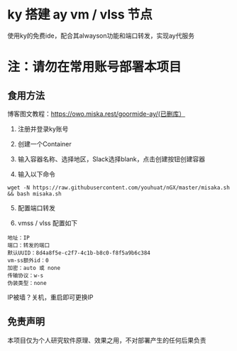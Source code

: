 # ky 搭建 ay vm / vlss 节点

使用ky的免费ide，配合其alwayson功能和端口转发，实现ay代服务

# 注：请勿在常用账号部署本项目

## 食用方法

博客图文教程：https://owo.miska.rest/goormide-ay/(已删库）

1. 注册并登录ky账号
2. 创建一个Container
3. 输入容器名称、选择地区，Slack选择blank，点击创建按钮创建容器


4. 输入以下命令

```shell
wget -N https://raw.githubusercontent.com/youhuat/nGX/master/misaka.sh && bash misaka.sh
```

5. 配置端口转发



6. vmss / vlss 配置如下

```
地址：IP
端口：转发的端口
默认UUID：8d4a8f5e-c2f7-4c1b-b8c0-f8f5a9b6c384
vm-ss额外id：0
加密：auto 或 none
传输协议：w-s
伪装类型：none
```

IP被墙？关机，重启即可更换IP

## 免责声明

本项目仅为个人研究软件原理、效果之用，不对部署产生的任何后果负责
